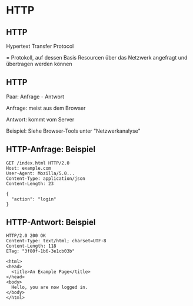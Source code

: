 # HTTP

## HTTP

Hypertext Transfer Protocol

= Protokoll, auf dessen Basis Resourcen über das Netzwerk angefragt und übertragen werden können

## HTTP

Paar: Anfrage - Antwort

Anfrage: meist aus dem Browser

Antwort: kommt vom Server

Beispiel: Siehe Browser-Tools unter "Netzwerkanalyse"

## HTTP-Anfrage: Beispiel

```http
GET /index.html HTTP/2.0
Host: example.com
User-Agent: Mozilla/5.0...
Content-Type: application/json
Content-Length: 23

{
  "action": "login"
}
```

## HTTP-Antwort: Beispiel

```http
HTTP/2.0 200 OK
Content-Type: text/html; charset=UTF-8
Content-Length: 118
ETag: "3f80f-1b6-3e1cb03b"

<html>
<head>
  <title>An Example Page</title>
</head>
<body>
  Hello, you are now logged in.
</body>
</html>
```
